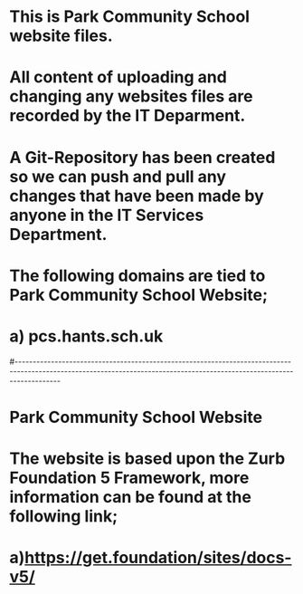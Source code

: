# This is Park Community School website files. 
# All content of uploading and changing any websites files are recorded by the IT Deparment.
# A Git-Repository has been created so we can push and pull any changes that have been made by anyone in the IT Services Department. 
# The following domains are tied to Park Community School Website;
#  a) pcs.hants.sch.uk

#------------------------------------------------------------------------------------------------------------------------------------------------------------------------
# Park Community School Website
# The website is based upon the Zurb Foundation 5 Framework, more information can be found at the following link;
#  a)https://get.foundation/sites/docs-v5/
 

